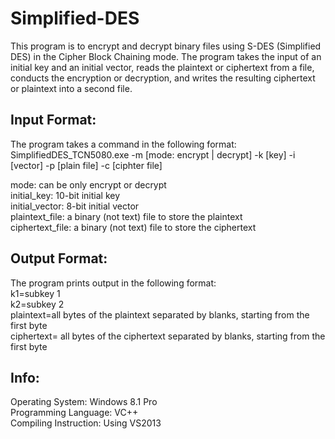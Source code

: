 # Simplified-DES

This program is to encrypt and decrypt binary files using S-DES (Simplified DES) in the Cipher Block Chaining mode. The program takes the input of an initial key and an initial vector, reads the plaintext or ciphertext from a file, conducts the encryption or decryption, and writes the resulting ciphertext or plaintext into a second file.

Input Format:
----------------------------------------------------------------------------------------------------------------
The program takes a command in the following format:<br/>
SimplifiedDES_TCN5080.exe -m [mode: encrypt | decrypt] -k [key] -i [vector] -p [plain file] -c [ciphter file]

mode: can be only encrypt or decrypt<br/>
initial_key: 10-bit initial key <br/>
initial_vector: 8-bit initial vector <br/>
plaintext_file: a binary (not text) file to store the plaintext <br/>
ciphertext_file: a binary (not text) file to store the ciphertext <br/>

Output Format:
-----------------------------------------------------------------------------------------------------------------
The program prints output in the following format:<br/>
k1=subkey 1 <br/>
k2=subkey 2 <br/>
plaintext=all bytes of the plaintext separated by blanks, starting from the first byte <br/>
ciphertext= all bytes of the ciphertext separated by blanks, starting from the first byte <br/>

Info:
-----------------------------------------------------------------------------------------------------------------
Operating System: Windows 8.1 Pro <br/>
Programming Language: VC++ <br/>
Compiling Instruction: Using VS2013 <br/>
